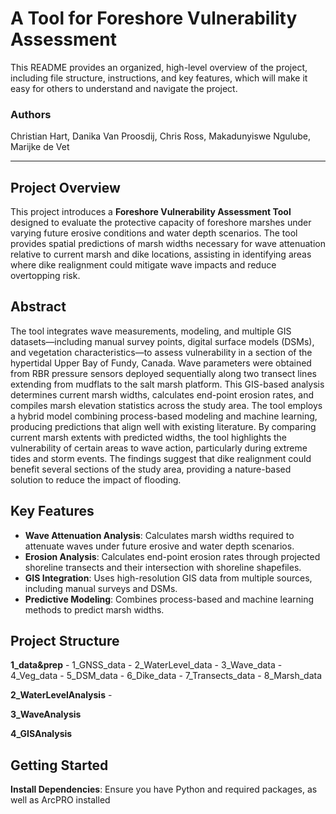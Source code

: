 # A Tool for Foreshore Vulnerability Assessment
This README provides an organized, high-level overview of the project, including file structure, instructions, and key features, which will make it easy for others to understand and navigate the project. 

### Authors
Christian Hart, Danika Van Proosdij, Chris Ross, Makadunyiswe Ngulube, Marijke de Vet

---

## Project Overview
This project introduces a **Foreshore Vulnerability Assessment Tool** designed to evaluate the protective capacity of foreshore marshes under varying future erosive conditions and water depth scenarios. The tool provides spatial predictions of marsh widths necessary for wave attenuation relative to current marsh and dike locations, assisting in identifying areas where dike realignment could mitigate wave impacts and reduce overtopping risk.

## Abstract
The tool integrates wave measurements, modeling, and multiple GIS datasets—including manual survey points, digital surface models (DSMs), and vegetation characteristics—to assess vulnerability in a section of the hypertidal Upper Bay of Fundy, Canada. Wave parameters were obtained from RBR pressure sensors deployed sequentially along two transect lines extending from mudflats to the salt marsh platform. This GIS-based analysis determines current marsh widths, calculates end-point erosion rates, and compiles marsh elevation statistics across the study area. The tool employs a hybrid model combining process-based modeling and machine learning, producing predictions that align well with existing literature. By comparing current marsh extents with predicted widths, the tool highlights the vulnerability of certain areas to wave action, particularly during extreme tides and storm events. The findings suggest that dike realignment could benefit several sections of the study area, providing a nature-based solution to reduce the impact of flooding.

## Key Features
- **Wave Attenuation Analysis**: Calculates marsh widths required to attenuate waves under future erosive and water depth scenarios.
- **Erosion Analysis**: Calculates end-point erosion rates through projected shoreline transects and their intersection with shoreline shapefiles.
- **GIS Integration**: Uses high-resolution GIS data from multiple sources, including manual surveys and DSMs.
- **Predictive Modeling**: Combines process-based and machine learning methods to predict marsh widths.

## Project Structure

 **1_data&prep**
	- 1_GNSS_data
	- 2_WaterLevel_data
	- 3_Wave_data
	- 4_Veg_data
	- 5_DSM_data
	- 6_Dike_data
	- 7_Transects_data
	- 8_Marsh_data

 **2_WaterLevelAnalysis**
	- 

 **3_WaveAnalysis**

 **4_GISAnalysis**


## Getting Started
**Install Dependencies**: Ensure you have Python and required packages, as well as ArcPRO installed
